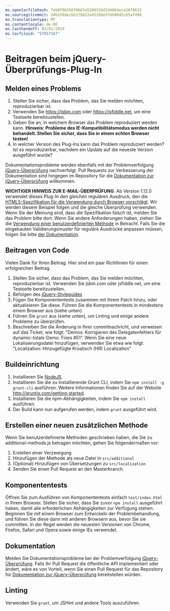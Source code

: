 ```yaml
---
ms.openlocfilehash: 7eb0f9b556f0663a5208310d2d4864eca28f8632
ms.sourcegitcommit: 24b1f6decbb17bb22a45166e5fdb0845c65af498
ms.translationtype: MT
ms.contentlocale: de-DE
ms.lasthandoff: 03/01/2019
ms.locfileid: "57057347"
---
```

# <a name="contributing-to-the-jquery-validation-plugin"></a>Beitragen beim jQuery-Überprüfungs-Plug-In

## <a name="reporting-an-issue"></a>Melden eines Problems

1. Stellen Sie sicher, dass das Problem, das Sie melden möchten, reproduzierbar ist.
2. Verwenden Sie https://jsbin.com oder https://jsfiddle.net, um eine Testseite bereitzustellen.
3. Geben Sie an, in welchem Browser das Problem reproduziert werden kann. **Hinweis: Probleme des IE-Kompatibilitätsmodus werden nicht behandelt. Stellen Sie sicher, dass Sie in einem echten Browser testen!**
4. In welcher Version des Plug-Ins kann das Problem reproduziert werden? Ist es reproduzierbar, nachdem ein Update auf die neueste Version ausgeführt wurde?

Dokumentationsprobleme werden ebenfalls mit der Problemverfolgung [jQuery-Überprüfung](https://github.com/jquery-validation/jquery-validation/issues) nachverfolgt.
Pull Requests zur Verbesserung der Dokumentation sind hingegen im Repository für die [Dokumentation zur jQuery-Überprüfung](https://github.com/jquery-validation/validation-content) willkommen.

**WICHTIGER HINWEIS ZUR E-MAIL-ÜBERPRÜFUNG**. Ab Version 1.12.0 verwendet dieses Plug-In den gleichen regulären Ausdruck, den die [HTML5-Spezifikation für die Verwendung durch Browser vorschlägt](https://html.spec.whatwg.org/multipage/forms.html#valid-e-mail-address). Wir werden diesem Beispiel folgen und die gleiche Überprüfung verwenden. Wenn Sie der Meinung sind, dass die Spezifikation falsch ist, melden Sie das Problem bitte dort. Wenn Sie andere Anforderungen haben, ziehen Sie die [Verwendung einer benutzerdefinierten Methode](http://jqueryvalidation.org/jQuery.validator.addMethod/) in Betracht.
Falls Sie die eingebauten Validierungsmuster für reguläre Ausdrücke anpassen müssen, folgen Sie bitte [ der Dokumentation](http://jqueryvalidation.org/jQuery.validator.methods/).

## <a name="contributing-code"></a>Beitragen von Code

Vielen Dank für Ihren Beitrag. Hier sind ein paar Richtlinien für einen erfolgreichen Beitrag.

1. Stellen Sie sicher, dass das Problem, das Sie melden möchten, reproduzierbar ist. Verwenden Sie jsbin.com oder jsfiddle.net, um eine Testseite bereitzustellen.
2. Befolgen des [jQuery-Styleguides](http://contribute.jquery.com/style-guides/js)
3. Fügen Sie Komponententests zusammen mit Ihrem Patch hinzu, oder aktualisieren Sie diese. Führen Sie die Komponententests in mindestens einem Browser aus (siehe unten).
4. Führen Sie `grunt` aus (siehe unten), um Linting und einige andere Probleme zu überprüfen.
5. Beschreiben Sie die Änderung in Ihrer commitnachricht, und verweisen auf das Ticket, wie folgt: "Demos: Korrigieren des Delegatenfehlers für dynamic-totals-Demo. Fixes #51“. Wenn Sie eine neue Lokalisierungsdatei hinzufügen, verwenden Sie etwa wie folgt: "Localization: Hinzugefügte Kroatisch (HR) Localization"

## <a name="build-setup"></a>Buildeinrichtung

1. Installieren Sie [NodeJS](http://nodejs.org).
2. Installieren Sie die zu installierende Grunt CLI, indem Sie `npm install -g grunt-cli` ausführen. Weitere Informationen finden Sie auf der Website http://gruntjs.com/getting-started.
3. Installieren Sie die npm-Abhängigkeiten, indem Sie `npm install` ausführen.
4. Der Build kann nun aufgerufen werden, indem `grunt` ausgeführt wird.

## <a name="creating-a-new-additional-method"></a>Erstellen einer neuen zusätzlichen Methode

Wenn Sie benutzerdefinierte Methoden geschrieben haben, die Sie zu additional-methods.js betragen möchten, gehen Sie folgendermaßen vor:

1. Erstellen einer Verzweigung
2. Hinzufügen der Methode als neue Datei in `src/additional`
3. (Optional) Hinzufügen von Übersetzungen zu `src/localization`
4. Senden Sie einen Pull Request an den Masterbranch.

## <a name="unit-tests"></a>Komponententests

Öffnen Sie zum Ausführen von Komponententests einfach `test/index.html` in Ihrem Browser. Stellen Sie sicher, dass Sie zuvor `npm install` ausgeführt haben, damit alle erforderlichen Abhängigkeiten zur Verfügung stehen.
Beginnen Sie mit einem Browser zum Entwickeln der Problembehandlung, und führen Sie diese dann mit anderen Browsern aus, bevor Sie sie committen. In der Regel werden die neuesten Versionen von Chrome, Firefox, Safari und Opera sowie einige IEs verwendet.

## <a name="documentation"></a>Dokumentation

Melden Sie Dokumentationsprobleme bei der Problemverfolgung [jQuery-Überprüfung](https://github.com/jquery-validation/jquery-validation/issues).
Falls Ihr Pull Request die öffentliche API implementiert oder ändert, wäre es von Vorteil, wenn Sie einen Pull Request für das Repository für [Dokumentation zur jQuery-Überprüfung](https://github.com/jquery-validation/validation-content) bereitstellen würden.

## <a name="linting"></a>Linting

Verwenden Sie `grunt`, um JSHint und andere Tools auszuführen.
